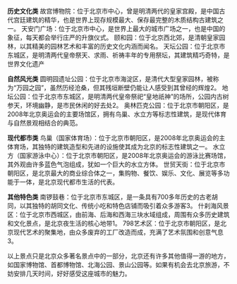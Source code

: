 **历史文化类**
故宫博物院：位于北京市中心，曾是明清两代的皇家宫殿，是中国古代宫廷建筑的精华，也是世界上现存规模最大、保存最完整的木质结构古建筑之一。
天安门广场：位于北京市中心，是世界上最大的城市广场之一，也是中国的象征，每天都会举行庄严的升旗仪式。
颐和园：位于北京西北郊，是清朝皇家园林，以其精美的园林艺术和丰富的历史文化内涵而闻名。
天坛公园：位于北京市东城区，是明清两代皇帝祭天、求雨、祈祷丰年的专用祭坛，其建筑精巧奇特，是世界文化遗产

**自然风光类**
圆明园遗址公园：位于北京市海淀区，是清代大型皇家园林，被称为“万园之园”，虽然历经沧桑，但其残垣断壁仍能让人感受到其曾经的辉煌2。
地坛公园：位于北京市东城区，是明清两代皇帝祭祀“皇地祇神”的场所，公园内古树参天，环境幽静，是市民休闲的好去处2。
奥林匹克公园：位于北京市朝阳区，是2008年北京奥运会的主要场馆区，拥有鸟巢、水立方等标志性建筑，是现代体育与自然景观相结合的典范。

**现代都市类**
鸟巢（国家体育场）：位于北京市朝阳区，是2008年北京奥运会的主体育场，其独特的建筑造型和先进的设施使其成为北京的标志性建筑之一。
水立方（国家游泳中心）：位于北京市朝阳区，是2008年北京奥运会的游泳比赛场馆，其外观由许多蓝色气泡组成，犹如一个巨大的水立方体。
世贸天街：位于北京市朝阳区，是北京最大的商业综合体之一，集购物、餐饮、娱乐、文化、展览等多功能于一体，是北京现代都市生活的代表。

**其他特色类**
南锣鼓巷：位于北京市东城区，是一条具有700多年历史的古老胡同，以其独特的胡同文化、传统小吃和特色店铺而吸引着众多游客3。
什刹海风景区：位于北京市西城区，由前海、后海和西海三块水域组成，周围有众多历史建筑和文化景点，是北京夜生活的核心地带1。
798艺术区：位于北京市朝阳区，是北京现代艺术的聚集地，由众多废弃的工厂改造而成，充满了艺术氛围和创意气息3。

以上景点只是北京众多著名景点中的一部分，北京还有许多其他值得一游的地方，如国家博物馆、首都博物馆、北海公园、景山公园等。如果有机会去北京旅游，不妨安排几天时间，好好感受这座城市的魅力。